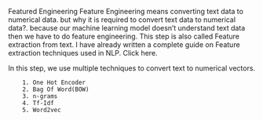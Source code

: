 Featured Engineering
Feature Engineering means converting text data to numerical data. but why it is required to convert text data to numerical data?. because our machine learning model doesn’t understand text data then we have to do feature engineering. This step is also called Feature extraction from text. I have already written a complete guide on Feature extraction techniques used in NLP. Click here.

In this step, we use multiple techniques to convert text to numerical vectors.

        1. One Hot Encoder
        2. Bag Of Word(BOW)
        3. n-grams
        4. Tf-Idf
        5. Word2vec